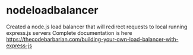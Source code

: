 # nodeloadbalancer
Created a node.js load balancer that will redirect requests to local running express.js servers
Complete documentation is here https://thecodebarbarian.com/building-your-own-load-balancer-with-express-js

